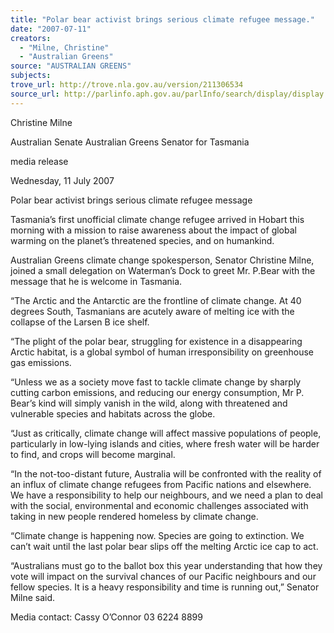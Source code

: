 ```yaml
---
title: "Polar bear activist brings serious climate refugee message."
date: "2007-07-11"
creators:
  - "Milne, Christine"
  - "Australian Greens"
source: "AUSTRALIAN GREENS"
subjects:
trove_url: http://trove.nla.gov.au/version/211306534
source_url: http://parlinfo.aph.gov.au/parlInfo/search/display/display.w3p;query=Id%3A%22media/pressrel/6LQN6%22
---
```


 

 

   Christine Milne 

 Australian Senate   Australian Greens Senator for Tasmania 

 

 media release 

 Wednesday, 11 July 2007 

 

 Polar bear activist brings serious climate refugee  message   

 Tasmania’s first unofficial climate change refugee arrived in Hobart this morning with a  mission to raise awareness about the impact of global warming on the planet’s threatened  species, and on humankind.   

 Australian Greens climate change spokesperson, Senator Christine Milne, joined a small  delegation on Waterman’s Dock to greet Mr. P.Bear with the message that he is welcome  in Tasmania. 

 

 “The Arctic and the Antarctic are the frontline of climate change.  At 40 degrees South,  Tasmanians are acutely aware of melting ice with the collapse of the Larsen B ice shelf.   

 “The plight of the polar bear, struggling for existence in a disappearing Arctic habitat, is  a global symbol of human irresponsibility on greenhouse gas emissions.   

 “Unless we as a society move fast to tackle climate change by sharply cutting carbon  emissions, and reducing our energy consumption, Mr P. Bear’s kind will simply vanish  in the wild, along with threatened and vulnerable species and habitats across the globe. 

 

 “Just as critically, climate change will affect massive populations of people, particularly  in low-lying islands and cities, where fresh water will be harder to find, and crops will  become marginal.   

 “In the not-too-distant future, Australia will be confronted with the reality of an influx of  climate change refugees from Pacific nations and elsewhere.  We have a responsibility to  help our neighbours, and we need a plan to deal with the social, environmental and  economic challenges associated with taking in new people rendered homeless by climate  change. 

 

 “Climate change is happening now.  Species are going to extinction.  We can’t wait until  the last polar bear slips off the melting Arctic ice cap to act.     

 “Australians must go to the ballot box this year understanding that how they vote will  impact on the survival chances of our Pacific neighbours and our fellow species.  It is a  heavy responsibility and time is running out,”  Senator Milne said.   

 

 

 Media contact:  Cassy O’Connor   03 6224 8899   

